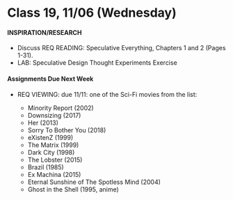  # Class 19, 11/06 (Wednesday)


#### INSPIRATION/RESEARCH

 *  Discuss REQ READING: Speculative Everything, Chapters 1 and 2 (Pages 1-31). 
 *  LAB: Speculative Design Thought Experiments Exercise 
 

 #### Assignments Due Next Week
 
* REQ VIEWING: due 11/11: one of the Sci-Fi movies from the list:

  * Minority Report (2002)
  * Downsizing (2017)
  * Her (2013)
  * Sorry To Bother You (2018)
  * eXistenZ (1999)
  * The Matrix (1999)
  * Dark City (1998)
  * The Lobster (2015)
  * Brazil (1985)
  * Ex Machina (2015)
  * Eternal Sunshine of The Spotless Mind (2004)
  * Ghost in the Shell (1995, anime)
